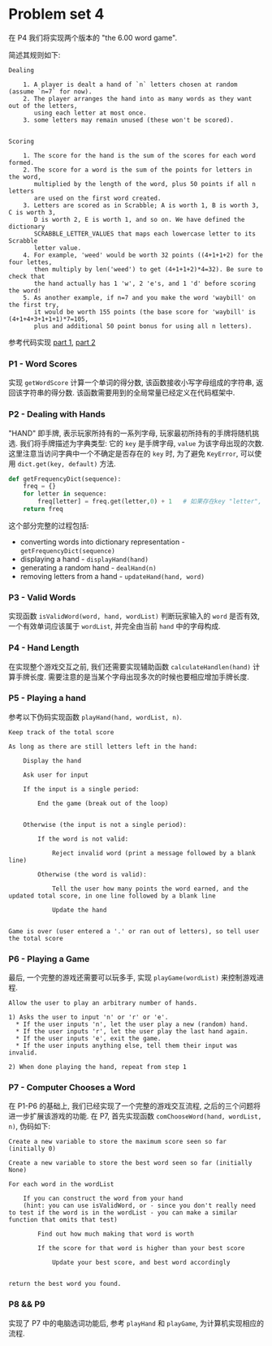 # Problem set 4

在 P4 我们将实现两个版本的 "the 6.00 word game".

简述其规则如下:

```
Dealing

    1. A player is dealt a hand of `n` letters chosen at random (assume `n=7` for now).
    2. The player arranges the hand into as many words as they want out of the letters,
       using each letter at most once.
    3. some letters may remain unused (these won't be scored).


Scoring

    1. The score for the hand is the sum of the scores for each word formed.
    2. The score for a word is the sum of the points for letters in the word,
       multiplied by the length of the word, plus 50 points if all n letters
       are used on the first word created.
    3. Letters are scored as in Scrabble; A is worth 1, B is worth 3, C is worth 3,
       D is worth 2, E is worth 1, and so on. We have defined the dictionary
       SCRABBLE_LETTER_VALUES that maps each lowercase letter to its Scrabble
       letter value.
    4. For example, 'weed' would be worth 32 points ((4+1+1+2) for the four lettes,
       then multiply by len('weed') to get (4+1+1+2)*4=32). Be sure to check that
       the hand actually has 1 'w', 2 'e's, and 1 'd' before scoring the word!
    5. As another example, if n=7 and you make the word 'waybill' on the first try,
       it would be worth 155 points (the base score for 'waybill' is (4+1+4+3+1+1+1)*7=105,
       plus and additional 50 point bonus for using all n letters).
```

参考代码实现 [part 1](https://github.com/HexTeto/cs-and-python/blob/master/src/wordGame/ps4a.py),
[part 2](https://github.com/HexTeto/cs-and-python/blob/master/src/wordGame/ps4b.py)

### P1 - Word Scores

实现 `getWordScore` 计算一个单词的得分数, 该函数接收小写字母组成的字符串, 返回该字符串的得分数.
该函数需要用到的全局常量已经定义在代码框架中.

### P2 - Dealing with Hands

"HAND" 即手牌, 表示玩家所持有的一系列字母, 玩家最初所持有的手牌将随机挑选.
我们将手牌描述为字典类型: 它的 `key` 是手牌字母, `value` 为该字母出现的次数.
这里注意当访问字典中一个不确定是否存在的 `key` 时, 为了避免 `KeyError`, 可以使用 `dict.get(key, default)` 方法.

```python
def getFrequencyDict(sequence):
    freq = {}
    for letter in sequence:
        freq[letter] = freq.get(letter,0) + 1   # 如果存在key "letter", 则它的值加 1, 否则初始化该 key 的值为 0 + 1
    return freq
```

这个部分完整的过程包括:
- converting words into dictionary representation - `getFrequencyDict(sequence)`
- displaying a hand - `displayHand(hand)`
- generating a random hand - `dealHand(n)`
- removing letters from a hand - `updateHand(hand, word)`

### P3 - Valid Words

实现函数 `isValidWord(word, hand, wordList)` 判断玩家输入的 `word` 是否有效,
一个有效单词应该属于 `wordList`, 并完全由当前 `hand` 中的字母构成.

### P4 - Hand Length

在实现整个游戏交互之前, 我们还需要实现辅助函数 `calculateHandlen(hand)` 计算手牌长度.
需要注意的是当某个字母出现多次的时候也要相应增加手牌长度.

### P5 - Playing a hand

参考以下伪码实现函数 `playHand(hand, wordList, n)`.

```
Keep track of the total score

As long as there are still letters left in the hand:

    Display the hand

    Ask user for input

    If the input is a single period:

        End the game (break out of the loop)


    Otherwise (the input is not a single period):

        If the word is not valid:

            Reject invalid word (print a message followed by a blank line)

        Otherwise (the word is valid):

            Tell the user how many points the word earned, and the updated total score, in one line followed by a blank line

            Update the hand


Game is over (user entered a '.' or ran out of letters), so tell user the total score

```

### P6 - Playing a Game

最后, 一个完整的游戏还需要可以玩多手, 实现 `playGame(wordList)` 来控制游戏进程.

```
Allow the user to play an arbitrary number of hands.

1) Asks the user to input 'n' or 'r' or 'e'.
  * If the user inputs 'n', let the user play a new (random) hand.
  * If the user inputs 'r', let the user play the last hand again.
  * If the user inputs 'e', exit the game.
  * If the user inputs anything else, tell them their input was invalid.

2) When done playing the hand, repeat from step 1

```


### P7 - Computer Chooses a Word

在 P1-P6 的基础上, 我们已经实现了一个完整的游戏交互流程, 之后的三个问题将进一步扩展该游戏的功能.
在 P7, 首先实现函数 `comChooseWord(hand, wordList, n)`, 伪码如下:

```
Create a new variable to store the maximum score seen so far (initially 0)

Create a new variable to store the best word seen so far (initially None)  

For each word in the wordList

    If you can construct the word from your hand
    (hint: you can use isValidWord, or - since you don't really need to test if the word is in the wordList - you can make a similar function that omits that test)

        Find out how much making that word is worth

        If the score for that word is higher than your best score

            Update your best score, and best word accordingly


return the best word you found.

```

### P8 && P9

实现了 P7 中的电脑选词功能后, 参考 `playHand` 和 `playGame`, 为计算机实现相应的流程.
